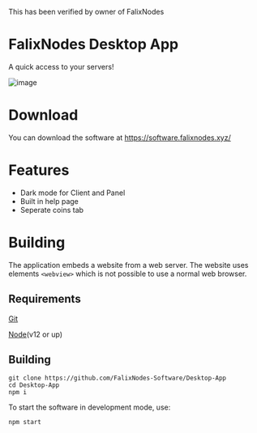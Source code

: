 This has been verified by owner of FalixNodes
# FalixNodes Desktop App
A quick access to your servers!

![image](https://software.falixnodes.xyz/src/images/preview.png)

# Download
You can download the software at https://software.falixnodes.xyz/

# Features
 - Dark mode for Client and Panel
 - Built in help page
 - Seperate coins tab

# Building

The application embeds a website from a web server. The website uses elements `<webview>` which is not possible to use a normal web browser.
## Requirements
[Git](https://git-scm.com/downloads)

[Node](https://nodejs.org/en/download/)(v12 or up)

## Building
```
git clone https://github.com/FalixNodes-Software/Desktop-App
cd Desktop-App
npm i
```
To start the software in development mode, use:
```
npm start
```
